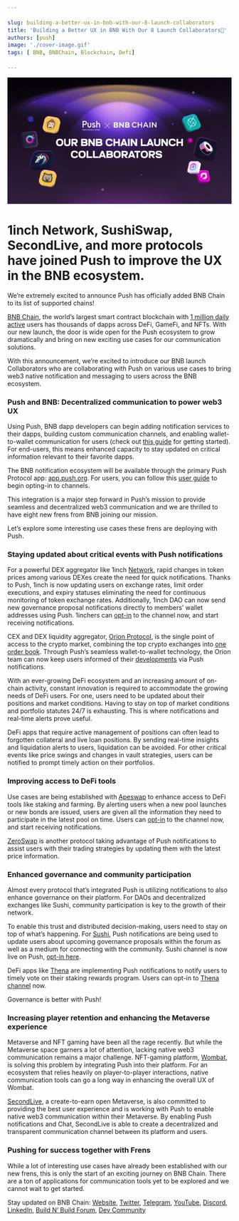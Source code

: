 ```yaml
---

slug: building-a-better-ux-in-bnb-with-our-8-launch-collaborators
title: 'Building a Better UX in BNB With Our 8 Launch Collaborators🚀'
authors: [push]
image: './cover-image.gif'
tags: [ BNB, BNBChain, Blockchain, Defi]

---
```

![Cover image of Building a Better UX in BNB With Our 8 Launch Collaborators🚀](./cover-image.gif)

<!--customheaderpoint-->
# 1inch Network, SushiSwap, SecondLive, and more protocols have joined Push to improve the UX in the BNB ecosystem.

We’re extremely excited to announce Push has officially added BNB Chain to its list of supported chains!

<!--truncate-->

[BNB Chain](https://www.bnbchain.org/en), the world’s largest smart contract blockchain with [1 million daily active](https://bscscan.com/chart/active-address) users has thousands of dapps across DeFi, GameFi, and NFTs. With our new launch, the door is wide open for the Push ecosystem to grow dramatically and bring on new exciting use cases for our communication solutions.

With this announcement, we’re excited to introduce our BNB launch Collaborators who are collaborating with Push on various use cases to bring web3 native notification and messaging to users across the BNB ecosystem.

### Push and BNB: Decentralized communication to power web3 UX
Using Push, BNB dapp developers can begin adding notification services to their dapps, building custom communication channels, and enabling wallet-to-wallet communication for users (check out [this guide](https://docs.push.org/developers/developer-guides/create-your-notif-channel/enabling-channel-on-other-chains/bnb-chain-binance-channel-setup) for getting started). For end-users, this means enhanced capacity to stay updated on critical information relevant to their favorite dapps.

The BNB notification ecosystem will be available through the primary Push Protocol app: [app.push.org](http://app.push.org/). For users, you can follow this [user guide](https://docs.push.org/users/basics/how-to-start-using-push-notifications) to begin opting-in to channels.

This integration is a major step forward in Push’s mission to provide seamless and decentralized web3 communication and we are thrilled to have eight new frens from BNB joining our mission.

Let’s explore some interesting use cases these frens are deploying with Push.

### Staying updated about critical events with Push notifications
For a powerful DEX aggregator like 1inch [Network](https://1inch.io/), rapid changes in token prices among various DEXes create the need for quick notifications. Thanks to Push, 1inch is now updating users on exchange rates, limit order executions, and expiry statuses eliminating the need for continuous monitoring of token exchange rates. Additionally, 1inch DAO can now send new governance proposal notifications directly to members’ wallet addresses using Push. 1inchers can [opt-in](https://app.push.org/#/channels?channel=0x1a9dDEf485674fC60a269cf97FAbc6b8728A3497) to the channel now, and start receiving notifications.

CEX and DEX liquidity aggregator, [Orion Protocol](https://www.orionprotocol.io/), is the single point of access to the crypto market, combining the top crypto exchanges into [one order book](https://trade.orionprotocol.io/). Through Push’s seamless wallet-to-wallet technology, the Orion team can now keep users informed of their [developments](https://blog.orionprotocol.io/terminalupdates) via Push notifications.

With an ever-growing DeFi ecosystem and an increasing amount of on-chain activity, constant innovation is required to accommodate the growing needs of DeFi users. For one, users need to be updated about their positions and market conditions. Having to stay on top of market conditions and portfolio statutes 24/7 is exhausting. This is where notifications and real-time alerts prove useful.

DeFi apps that require active management of positions can often lead to forgotten collateral and live loan positions. By sending real-time insights and liquidation alerts to users, liquidation can be avoided. For other critical events like price swings and changes in vault strategies, users can be notified to prompt timely action on their portfolios.

### Improving access to DeFi tools
Use cases are being established with [Apeswap](https://apeswap.finance/) to enhance access to DeFi tools like staking and farming. By alerting users when a new pool launches or new bonds are issued, users are given all the information they need to participate in the latest pool on time. Users can [opt-in](https://app.push.org/#/channels?channel=0x0e255B1900b8cE23f8E818C7Ee08cfd5b41df748) to the channel now, and start receiving notifications.

[ZeroSwap](https://zeroswap.io/) is another protocol taking advantage of Push notifications to assist users with their trading strategies by updating them with the latest price information.

### Enhanced governance and community participation
Almost every protocol that’s integrated Push is utilizing notifications to also enhance governance on their platform. For DAOs and decentralized exchanges like Sushi, community participation is key to the growth of their network.

To enable this trust and distributed decision-making, users need to stay on top of what’s happening. For [Sushi](https://www.sushi.com/), Push notifications are being used to update users about upcoming governance proposals within the forum as well as a medium for connecting with the community. Sushi channel is now live on Push, [opt-in here](https://app.push.org/#/channels?channel=0x458E4E1877F2F0D6752bD6f6DFd2e9048C2A56b3).

DeFi apps like [Thena](https://thena.fi/) are implementing Push notifications to notify users to timely vote on their staking rewards program. Users can opt-in to [Thena channel](https://app.push.org/#/channels?channel=0xC59c69342eb0bF2635dac683e44cEB2A18a5C38d) now.

Governance is better with Push!

### Increasing player retention and enhancing the Metaverse experience
Metaverse and NFT gaming have been all the rage recently. But while the Metaverse space garners a lot of attention, lacking native web3 communication remains a major challenge. NFT-gaming platform, [Wombat](https://www.wombat.app/), is solving this problem by integrating Push into their platform. For an ecosystem that relies heavily on player-to-player interactions, native communication tools can go a long way in enhancing the overall UX of Wombat.

[SecondLive](https://secondlive.world/), a create-to-earn open Metaverse, is also committed to providing the best user experience and is working with Push to enable native web3 communication within their Metaverse. By enabling Push notifications and Chat, SecondLive is able to create a decentralized and transparent communication channel between its platform and users.

### Pushing for success together with Frens
While a lot of interesting use cases have already been established with our new frens, this is only the start of an exciting journey on BNB Chain. There are a ton of applications for communication tools yet to be explored and we cannot wait to get started.




Stay updated on BNB Chain: [Website](https://www.bnbchain.org/en), [Twitter](https://twitter.com/BNBCHAIN), [Telegram](https://t.me/bnbchain), [YouTube](https://www.youtube.com/@BNBChainOfficial), [Discord](https://discord.gg/bnbchain), [LinkedIn](https://www.linkedin.com/company/bnbchaininnovation/), [Build N’ Build Forum](https://www.buildnbuild.dev/), [Dev Community](https://bnbdev.community/)


